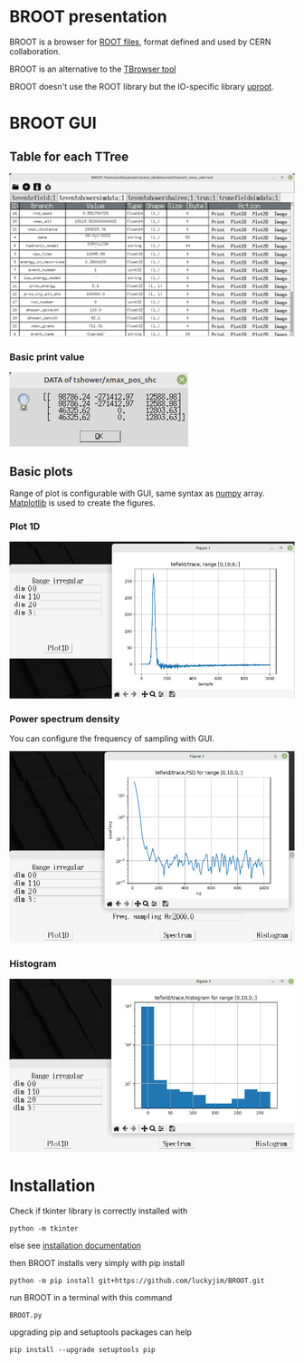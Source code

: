 # BROOT presentation

BROOT is a browser for [ROOT files](https://root.cern/manual/io), format defined and used by CERN collaboration.

BROOT is an alternative to the [TBrowser tool](https://root.cern/manual/root_files/#root-object-browser)

BROOT doesn't use the ROOT library but the IO-specific library [uproot](https://uproot.readthedocs.io/en/latest/).



# BROOT GUI

## Table for each TTree
![BROOT_table](docs/BROOT2.png)

### Basic print value

![BROOT_print](docs/BROOT_print.png)

## Basic plots

Range of plot is configurable with GUI, same syntax as [numpy](https://numpy.org/doc/stable/user/basics.indexing.html#basic-indexing) array. [Matplotlib](https://matplotlib.org/) is used to create the figures.

### Plot 1D

![BROOT_1d](docs/BROOT_plot_1d.png)

### Power spectrum density

You can configure the frequency of sampling with GUI.

![BROOT_1d](docs/BROOT_psd.png)

### Histogram

![BROOT_1d](docs/BROOT_histo.png)

# Installation

Check if tkinter library is correctly installed with

```
python -m tkinter
```

else see [installation documentation](https://tkdocs.com/tutorial/install.html)

then BROOT installs very simply with pip install

```
python -m pip install git+https://github.com/luckyjim/BROOT.git 
```

run BROOT in a terminal with this command

```
BROOT.py
```

upgrading pip and setuptools packages can help

```
pip install --upgrade setuptools pip
```



